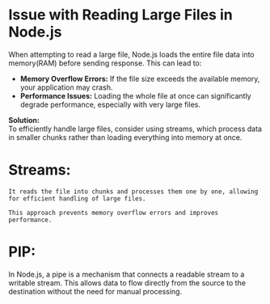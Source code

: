 # Issue with Reading Large Files in Node.js

When attempting to read a large file, Node.js loads the entire file data into memory(RAM) before sending response. This can lead to:

- **Memory Overflow Errors:** If the file size exceeds the available memory, your application may crash.
- **Performance Issues:** Loading the whole file at once can significantly degrade performance, especially with very large files.

**Solution:**  
To efficiently handle large files, consider using streams, which process data in smaller chunks rather than loading everything into memory at once.

# Streams:

    It reads the file into chunks and processes them one by one, allowing for efficient handling of large files.

    This approach prevents memory overflow errors and improves performance.

# PIP:

In Node.js, a pipe is a mechanism that connects a readable stream to a writable stream. This allows data to flow directly from the source to the destination without the need for manual processing.
